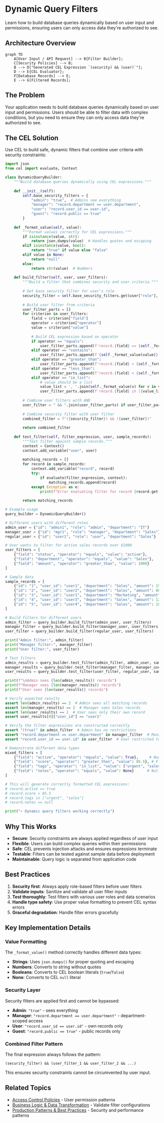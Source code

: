 # Dynamic Query Filters

Learn how to build database queries dynamically based on user input and permissions, ensuring users can only access data they're authorized to see.

## Architecture Overview

```mermaid
graph TD
    A[User Input / API Request] --> B{Filter Builder};
    C[Security Policies] --> B;
    B --> D["Generated CEL Expression `(security) && (user)`"];
    D --> E{CEL Evaluator};
    F[Database Records] --> E;
    E --> G[Filtered Records];
```

## The Problem

Your application needs to build database queries dynamically based on user input and permissions. Users should be able to filter data with complex conditions, but you need to ensure they can only access data they're authorized to see.

## The CEL Solution

Use CEL to build safe, dynamic filters that combine user criteria with security constraints:

```python
import json
from cel import evaluate, Context

class DynamicQueryBuilder:
    """Build database queries dynamically using CEL expressions."""
    
    def __init__(self):
        self.base_security_filters = {
            "admin": "true",  # Admins see everything
            "manager": "record.department == user.department",
            "user": "record.user_id == user.id",
            "guest": "record.public == true"
        }
    
    def _format_value(self, value):
        """Format values correctly for CEL expressions."""
        if isinstance(value, str):
            return json.dumps(value)  # Handles quotes and escaping
        elif isinstance(value, bool):
            return "true" if value else "false"
        elif value is None:
            return "null"
        else:
            return str(value)  # Numbers
    
    def build_filter(self, user, user_filters):
        """Build a filter that combines security and user criteria."""
        
        # Get base security filter for user's role
        security_filter = self.base_security_filters.get(user["role"], "false")
        
        # Build user filter from criteria
        user_filter_parts = []
        for criterion in user_filters:
            field = criterion["field"]
            operator = criterion["operator"]
            value = criterion["value"]
            
            # Build CEL expression based on operator
            if operator == "equals":
                user_filter_parts.append(f'record.{field} == {self._format_value(value)}')
            elif operator == "contains":
                user_filter_parts.append(f'{self._format_value(value)} in record.{field}')
            elif operator == "greater_than":
                user_filter_parts.append(f'record.{field} > {self._format_value(value)}')
            elif operator == "less_than":
                user_filter_parts.append(f'record.{field} < {self._format_value(value)}')
            elif operator == "in_list":
                # value should be a list
                value_list = ', '.join(self._format_value(v) for v in value)
                user_filter_parts.append(f'record.{field} in [{value_list}]')
        
        # Combine user filters with AND
        user_filter = " && ".join(user_filter_parts) if user_filter_parts else "true"
        
        # Combine security filter with user filter
        combined_filter = f"({security_filter}) && ({user_filter})"
        
        return combined_filter
    
    def test_filter(self, filter_expression, user, sample_records):
        """Test filter against sample records."""
        context = Context()
        context.add_variable("user", user)
        
        matching_records = []
        for record in sample_records:
            context.add_variable("record", record)
            try:
                if evaluate(filter_expression, context):
                    matching_records.append(record)
            except Exception as e:
                print(f"Error evaluating filter for record {record.get('id', 'unknown')}: {e}")
        
        return matching_records

# Example usage
query_builder = DynamicQueryBuilder()

# Different users with different roles
admin_user = {"id": "admin1", "role": "admin", "department": "IT"}
manager_user = {"id": "mgr1", "role": "manager", "department": "Sales"}
regular_user = {"id": "user1", "role": "user", "department": "Sales"}

# User wants to filter for active sales records over $1000
user_filters = [
    {"field": "status", "operator": "equals", "value": "active"},
    {"field": "department", "operator": "equals", "value": "Sales"},
    {"field": "amount", "operator": "greater_than", "value": 1000}
]

# Sample data
sample_records = [
    {"id": "1", "user_id": "user1", "department": "Sales", "amount": 1500, "status": "active", "public": False},
    {"id": "2", "user_id": "user2", "department": "Sales", "amount": 800, "status": "active", "public": False},
    {"id": "3", "user_id": "user1", "department": "Marketing", "amount": 2000, "status": "active", "public": False},
    {"id": "4", "user_id": "user3", "department": "Sales", "amount": 1200, "status": "inactive", "public": False},
    {"id": "5", "user_id": "user4", "department": "Sales", "amount": 1800, "status": "active", "public": True}
]

# Build filters for different users
admin_filter = query_builder.build_filter(admin_user, user_filters)
manager_filter = query_builder.build_filter(manager_user, user_filters)
user_filter = query_builder.build_filter(regular_user, user_filters)

print("Admin filter:", admin_filter)
print("Manager filter:", manager_filter)
print("User filter:", user_filter)

# Test filters
admin_results = query_builder.test_filter(admin_filter, admin_user, sample_records)
manager_results = query_builder.test_filter(manager_filter, manager_user, sample_records)
user_results = query_builder.test_filter(user_filter, regular_user, sample_records)

print(f"\nAdmin sees {len(admin_results)} records")
print(f"Manager sees {len(manager_results)} records")  
print(f"User sees {len(user_results)} records")

# Verify expected results
assert len(admin_results) == 2  # Admin sees all matching records
assert len(manager_results) == 2  # Manager sees Sales records  
assert len(user_results) == 1  # User sees only their own record
assert user_results[0]["user_id"] == "user1"

# Verify the filter expressions are constructed correctly  
assert "(true)" in admin_filter  # Admin has no restrictions
assert "record.department == user.department" in manager_filter  # Manager restricted by department
assert "record.user_id == user.id" in user_filter  # User restricted to own records

# Demonstrate different data types
mixed_filters = [
    {"field": "active", "operator": "equals", "value": True},     # Boolean
    {"field": "score", "operator": "greater_than", "value": 85.5}, # Float
    {"field": "tags", "operator": "in_list", "value": ["urgent", "sales"]}, # List
    {"field": "notes", "operator": "equals", "value": None}      # Null
]

# This will generate correctly formatted CEL expressions:
# record.active == true
# record.score > 85.5  
# record.tags in ["urgent", "sales"]
# record.notes == null

print("✓ Dynamic query filters working correctly")
```

## Why This Works

- **Secure**: Security constraints are always applied regardless of user input
- **Flexible**: Users can build complex queries within their permissions  
- **Safe**: CEL prevents injection attacks and ensures expressions terminate
- **Testable**: Filters can be tested against sample data before deployment
- **Maintainable**: Query logic is separated from application code

## Best Practices

1. **Security first**: Always apply role-based filters before user filters
2. **Validate inputs**: Sanitize and validate all user filter inputs
3. **Test thoroughly**: Test filters with various user roles and data scenarios
4. **Handle type safety**: Use proper value formatting to prevent CEL syntax errors
5. **Graceful degradation**: Handle filter errors gracefully

## Key Implementation Details

### Value Formatting
The `_format_value()` method correctly handles different data types:
- **Strings**: Uses `json.dumps()` for proper quoting and escaping
- **Numbers**: Converts to string without quotes
- **Booleans**: Converts to CEL boolean literals (`true`/`false`)
- **None**: Converts to CEL `null` literal

### Security Layer
Security filters are applied first and cannot be bypassed:
- **Admin**: `"true"` - sees everything
- **Manager**: `"record.department == user.department"` - department-scoped access
- **User**: `"record.user_id == user.id"` - own records only
- **Guest**: `"record.public == true"` - public records only

### Combined Filter Pattern
The final expression always follows the pattern:
```cel
(security_filter) && (user_filter_1 && user_filter_2 && ...)
```

This ensures security constraints cannot be circumvented by user input.

## Related Topics

- [Access Control Policies](access-control-policies.md) - User permission patterns
- [Business Logic & Data Transformation](business-logic-data-transformation.md) - Validate filter configurations
- [Production Patterns & Best Practices](production-patterns-best-practices.md) - Security and performance patterns